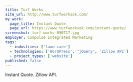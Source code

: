 ```yaml
---
title: Turf Works
site_url: http://www.turfworksok.com/
my_work:
  page_title: Instant Quote
  page_url: https://www.turfworksok.com/instant-quote/  
screenshot: turf-works-090717.jpg
employer: Compulse Integrated Marketing
tags:
  - industries: ['lawn care']
  - technologies: ['WordPress', 'jQuery', 'Zillow API']
  - project_types: ['website']
published: false
---
```


Instant Quote. Zillow API.

